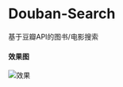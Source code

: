 # Douban-Search
基于豆瓣API的图书/电影搜索
#### 效果图
![效果](https://github.com/KysonLai/Imgs/blob/master/DouBan-Search/1.gif)
